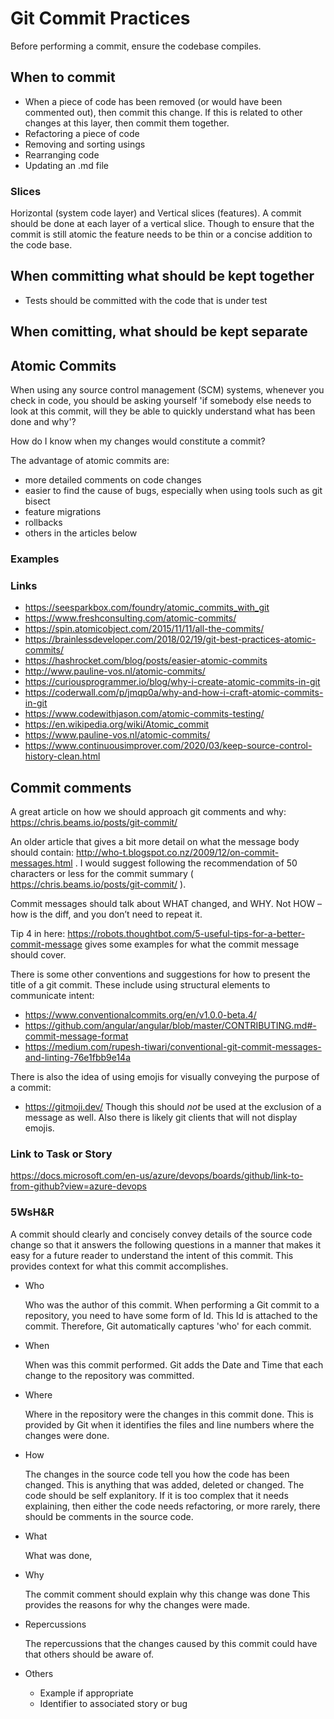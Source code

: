 # Git Commit Practices

Before performing a commit, ensure the codebase compiles.

## When to commit

- When a piece of code has been removed (or would have been commented out), then commit this change. If this is related to other changes at this layer, then commit them together.
- Refactoring a piece of code
- Removing and sorting usings
- Rearranging code
- Updating an .md file

### Slices

Horizontal (system code layer) and Vertical slices (features). A commit should be done at each layer of a vertical slice. Though to ensure that the commit is still atomic the feature needs to be thin or a concise addition to the code base.

## When committing what should be kept together

- Tests should be committed with the code that is under test

## When comitting, what should be kept separate

## Atomic Commits

When using any source control management (SCM) systems, whenever you check in code, you should be asking yourself 'if somebody else needs to look at this commit, will they be able to quickly understand what has been done and why'?

How do I know when my changes would constitute a commit?



The advantage of atomic commits are:
 - more detailed comments on code changes
 - easier to find the cause of bugs, especially when using tools such as git bisect
 - feature migrations
 - rollbacks
 - others in the articles below

### Examples


### Links

 - https://seesparkbox.com/foundry/atomic_commits_with_git
 - https://www.freshconsulting.com/atomic-commits/
 - https://spin.atomicobject.com/2015/11/11/all-the-commits/
 - https://brainlessdeveloper.com/2018/02/19/git-best-practices-atomic-commits/
 - https://hashrocket.com/blog/posts/easier-atomic-commits
 - http://www.pauline-vos.nl/atomic-commits/
 - https://curiousprogrammer.io/blog/why-i-create-atomic-commits-in-git
 - https://coderwall.com/p/jmqp0a/why-and-how-i-craft-atomic-commits-in-git
 - https://www.codewithjason.com/atomic-commits-testing/
 - https://en.wikipedia.org/wiki/Atomic_commit
 - https://www.pauline-vos.nl/atomic-commits/
 - https://www.continuousimprover.com/2020/03/keep-source-control-history-clean.html

## Commit comments

A great article on how we should approach git comments and why: https://chris.beams.io/posts/git-commit/

An older article that gives a bit more detail on what the message body should contain: http://who-t.blogspot.co.nz/2009/12/on-commit-messages.html . I would suggest following the recommendation of 50 characters or less for the commit summary ( https://chris.beams.io/posts/git-commit/ ).

Commit messages should talk about WHAT changed, and WHY. Not HOW – how is the diff, and you don’t need to repeat it.

Tip 4 in here: https://robots.thoughtbot.com/5-useful-tips-for-a-better-commit-message gives some examples for what the commit message should cover.


There is some other conventions and suggestions for how to present the title of a git commit.
These include using structural elements to communicate intent:
 - https://www.conventionalcommits.org/en/v1.0.0-beta.4/
 - https://github.com/angular/angular/blob/master/CONTRIBUTING.md#-commit-message-format
 - https://medium.com/rupesh-tiwari/conventional-git-commit-messages-and-linting-76e1fbb9e14a

There is also the idea of using emojis for visually conveying the purpose of a commit:
 - https://gitmoji.dev/
Though this should _not_ be used at the exclusion of a message as well.
Also there is likely git clients that will not display emojis.

### Link to Task or Story

https://docs.microsoft.com/en-us/azure/devops/boards/github/link-to-from-github?view=azure-devops

### 5WsH&R

A commit should clearly and concisely convey details of the source code change so that it answers the following questions in a manner that makes it easy for a future reader to understand the intent of this commit. This provides context for what this commit accomplishes.

 - Who
 
   Who was the author of this commit. When performing a Git commit to a repository, you need to have some form of Id. This Id is attached to the commit. Therefore, Git automatically captures 'who' for each commit.
   
 - When
 
   When was this commit performed. Git adds the Date and Time that each change to the repository was committed.
 
 - Where
 
   Where in the repository were the changes in this commit done. This is provided by Git when it identifies the files and line numbers where the changes were done.
 
 - How
 
   The changes in the source code tell you how the code has been changed. This is anything that was added, deleted or changed. The code should be self explanitory. If it is too complex that it needs explaining, then either the code needs refactoring, or more rarely, there should be comments in the source code.
 
 - What
 
   What was done, 
 
 - Why
 
   The commit comment should explain why this change was done
   This provides the reasons for why the changes were made.
 
 - Repercussions
 
   The repercussions that the changes caused by this commit could have that others should be aware of.

 - Others
   - Example if appropriate
   - Identifier to associated story or bug
